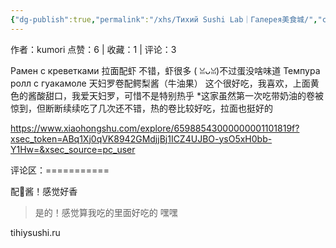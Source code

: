 ```yaml
---
{"dg-publish":true,"permalink":"/xhs/Тихий Sushi Lab｜Галерея美食城/","created":"2025-03-17T18:28:56.850+08:00","updated":"2025-03-17T20:46:45.009+08:00"}
---
```


作者：kumori
点赞：6   |   收藏：1   |   评论：3

Рамен с креветками 拉面配虾 不错，虾很多 ( ꈍᴗꈍ)不过蛋没啥味道
Темпура ролл с гуакамоле 天妇罗卷配鳄梨酱（牛油果） 这个很好吃，我喜欢，上面黄色的酱酸甜口，我爱天妇罗，可惜不是特别热乎
*这家虽然第一次吃带奶油的卷被惊到，但断断续续吃了几次还不错，热的卷比较好吃，拉面也挺好的

https://www.xiaohongshu.com/explore/65988543000000001101819f?xsec_token=ABq1Xj0qVK8942GMdjjBj1ICZ4UJBO-ysO5xH0bb-Y1Hw=&xsec_source=pc_user

评论区：===========

配🥑酱！感觉好香

> 是的！感觉算我吃的里面好吃的 嘿嘿

tihiysushi.ru